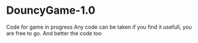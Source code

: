 # DouncyGame-1.0
Code for game in progress
Any code can be taken if you find it usefull, you are free to go.
And better the code too
